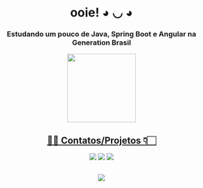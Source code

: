 <H1 align="center">ooie! ◕ ◡ ◕ </H1>

<H3 align="center">Estudando um pouco de Java, Spring Boot e Angular na Generation Brasil </H3>


<div align="center">
  
  <a href="https://github.com/catarinaldi">
  <img height="160em" src="https://github-readme-stats.vercel.app/api?username=catarinaldi&show_icons=true&theme=dracula&include_all_commits=true&count_private=true"/>

</div>
 
##
<H2 align="center"> 👩‍💻 Contatos/Projetos 👇🏻 </H2>
  
<div align="center">
    <a href = "mailto:catarinarinaldi@hotmail.com"><img src="https://img.shields.io/badge/-email-%23333?style=for-the-badge&logo=gmail&logoColor=white" target="_blank"></a>
    <a href="https://www.linkedin.com/in/catarinarinaldi" target="_blank"><img src="https://img.shields.io/badge/-LinkedIn-%230077B5?style=for-the-badge&logo=linkedin&logoColor=white" target="_blank"></a> 
    <a href="https://www.behance.net/catarinarinaldi" target=_blank"><img src="https://img.shields.io/badge/Behance-000?style=for-the-badge&logo=ko-fi&logoColor=white"></a>
 </div>
 
 ##

<div align="center">
                   
  <a href="https://www.youtube.com/watch?v=_7xMfIp-irg"><img src = "https://badgen.net/badge/madewith/love_💛_/pink?icon=github">
                                                                     
</div
